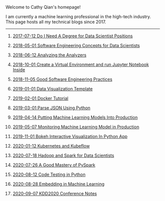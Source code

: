 Welcome to Cathy Qian's homepage!

I am currently a machine learning professional in the high-tech industry. This page hosts all my technical blogs since 2017. 

--------------------------------------------------------------------------------------------------------------------
1. [2017-07-12 Do I Need A Degree for Data Scientist Positions](/blogs/2017-07-12-Do_I_Need_A_Degree_for_Data_Scientist_Positions.md)

2. [2018-05-01 Software Engineering Concepts for Data Scientists](/blogs/2018-05-01-Software_Engineering_Concepts_for_Data_Scientist.MD)

3. [2018-06-12 Analyzing the Analyzers](/blogs/2018-06-12-Analyzing_the_Analyzers.md)

4. [2018-10-01 Create a Virtual Environment and run Jupyter Notebook Inside](/blogs/2018-10-01-Create_a_Virtual_Environment_and_run_Jupyter_Notebook_Inside.MD)

5. [2018-11-05 Good Software Engineering Practices](/blogs/2018-11-05-Good_Software_Engineering_Practices.md)

6. [2019-01-01 Data Visualization Template](/blogs/2019-01-01-Data_Visualization_Template.ipynb) 

7. [2019-02-01 Docker Tutorial](/blogs/2019-02-01-Docker_Tutorial.md)

8. [2019-03-01 Parse JSON Using Python](/blogs/2019-03-01-Parse_JSON_Using_Python.ipynb)

9. [2019-04-14 Putting Machine Learning Models Into Production](/blogs/2019-04-14-Putting_Machine_Learning_Models_Into_Production.md)

10. [2019-05-07 Monitoring Machine Learning Model in Production](/blogs/2019-05-07-Monitoring_Machine_Learning_Model_In_Production.md)

11. [2019-11-01 Bokeh Interactive Visualization In Python App](/blogs/2019-11-01-Bokeh_Interactive_Visualization_In_Python_App.MD)

12. [2020-01-12 Kubernetes and Kubeflow](/blogs/2020-01-12-Kubernetes_and_Kubeflow.md)

13. [2020-07-18 Hadoop and Spark for Data Scientists](/blogs/2020-07-18-Hadoop_and_Spark_for_Data_Scientists.md)

14. [2020-07-26 A Good Mastery of PySpark](/blogs/2020-07-26-A_Good_Mastery_of_PySpark.md)

15. [2020-08-12 Code Testing in Python](/blogs/2020-08-12-Code_Testing_In_Python.md)

16. [2020-08-28 Embedding in Machine Learning](/blogs/2020-08-27-Embedding_In_Machine_Learning.md)

17. [2020-09-07 KDD2020 Conference Notes](/blogs/2020-09-07-KDD2020_Conference_Notes.md)

